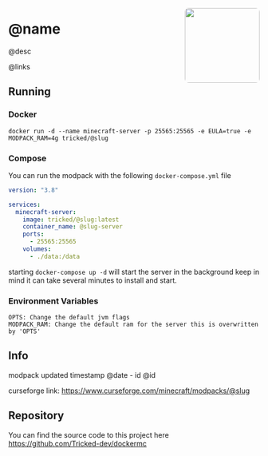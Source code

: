 <a href="https://www.curseforge.com/minecraft/modpacks/@slug"><img align="right" src="@icon" height="150px" style=" border-radius: 8px;"></a>

# @name

@desc

@links

## Running

### Docker

`docker run -d --name minecraft-server -p 25565:25565 -e EULA=true -e MODPACK_RAM=4g tricked/@slug`

### Compose

You can run the modpack with the following `docker-compose.yml` file

```yml
version: "3.8"

services:
  minecraft-server:
    image: tricked/@slug:latest
    container_name: @slug-server
    ports:
      - 25565:25565
    volumes:
      - ./data:/data
```

starting `docker-compose up -d` will start the server in the background keep in mind it can take several minutes to install and start.

### Environment Variables

```
OPTS: Change the default jvm flags
MODPACK_RAM: Change the default ram for the server this is overwritten by 'OPTS'
```

## Info

modpack updated timestamp @date - id @id

curseforge link: <https://www.curseforge.com/minecraft/modpacks/@slug>

## Repository

You can find the source code to this project here https://github.com/Tricked-dev/dockermc
